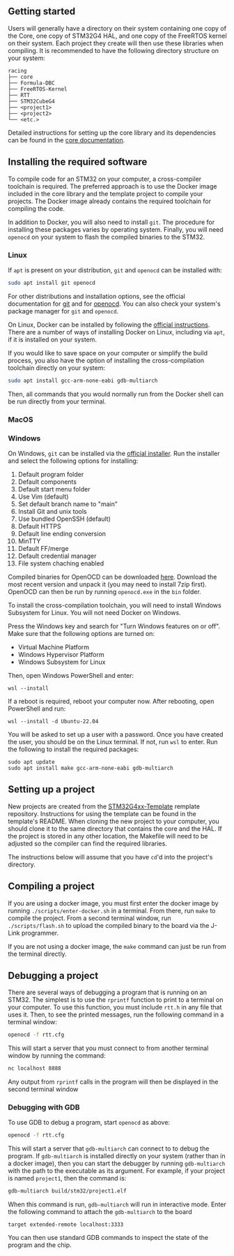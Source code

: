 ## Getting started
Users will generally have a directory on their system containing one copy of 
the Core, one copy of STM32G4 HAL, and one copy of the FreeRTOS kernel on 
their system. Each project they create will then use these libraries when 
compiling. It is recommended to have the following directory structure on
your system:
```
racing
├── core
├── Formula-DBC
├── FreeRTOS-Kernel
├── RTT
├── STM32CubeG4
├── <project1>
├── <project2>
└── <etc.>
```

Detailed instructions for setting up the core library and its dependencies
can be found in the [core documentation](https://rit-racing-core.readthedocs.io/en/latest/).


## Installing the required software
To compile code for an STM32 on your computer, a cross-compiler toolchain is
required. The preferred approach is to use the Docker image included in the
core library and the template project to compile your projects. The Docker
image already contains the required toolchain for compiling the code.

In addition to Docker, you will also need to install `git`. The procedure
for installing these packages varies by operating system. Finally, you will
need `openocd` on your system to flash the compiled binaries to the STM32.

### Linux
If `apt` is present on your distribution, `git` and `openocd` can be installed
with:
```bash
sudo apt install git openocd
```
For other distributions and installation options, see the official
documentation for [git](https://git-scm.com/book/en/v2/Getting-Started-Installing-Git)
and for [openocd](https://openocd.org/pages/getting-openocd.html). You can
also check your system's package manager for `git` and `openocd`.

On Linux, Docker can be installed by following the [official instructions](https://docs.docker.com/engine/install/ubuntu/#install-using-the-repository).
There are a number of ways of installing Docker on Linux, including via `apt`,
if it is installed on your system.

If you would like to save space on your computer or simplify the build process,
you also have the option of installing the cross-compilation toolchain directly
on your system:
```bash
sudo apt install gcc-arm-none-eabi gdb-multiarch
```
Then, all commands that you would normally run from the Docker shell can be run
directly from your terminal.

### MacOS


### Windows
On Windows, `git` can be installed via the [official installer](https://git-scm.com/downloads/win).
Run the installer and select the following options for installing:

 1. Default program folder
 2. Default components
 3. Default start menu folder
 4. Use Vim (default)
 5. Set default branch name to "main"
 6. Install Git and unix tools
 7. Use bundled OpenSSH (default)
 8. Default HTTPS
 9. Default line ending conversion
 10. MinTTY
 11. Default FF/merge
 12. Default credential manager
 13. File system chaching enabled

Compiled binaries for OpenOCD can be downloaded [here](https://gnutoolchains.com/arm-eabi/openocd/).
Download the most recent version and unpack it (you may need to install 7zip
first). OpenOCD can then be run by running `openocd.exe` in the `bin` folder.

To install the cross-compilation toolchain, you will need to install Windows
Subsystem for Linux. You will not need Docker on Windows. 

Press the Windows key and search for "Turn Windows features on or off". Make 
sure that the following options are turned on:

 - Virtual Machine Platform
 - Windows Hypervisor Platform
 - Windows Subsystem for Linux

Then, open Windows PowerShell and enter:
```
wsl --install
```
If a reboot is required, reboot your computer now. After rebooting, open
PowerShell and run:
```
wsl --install -d Ubuntu-22.04
```
You will be asked to set up a user with a password. Once you have created
the user, you should be on the Linux terminal. If not, run `wsl` to enter.
Run the following to install the required packages:
```
sudo apt update
sudo apt install make gcc-arm-none-eabi gdb-multiarch
```

## Setting up a project
New projects are created from the [STM32G4xx-Template](https://github.com/RITRacingSoftware/STM32G4xx-Template)
remplate repository. Instructions for using the template can be found in the
template's README. When cloning the new project to your computer, you should
clone it to the same directory that contains the core and the HAL. If the 
project is stored in any other location, the Makefile will need to be adjusted
so the compiler can find the required libraries.

The instructions below will assume that you have `cd`'d into the project's
directory.

## Compiling a project
If you are using a docker image, you must first enter the docker image by
running `./scripts/enter-docker.sh` in a terminal. From there, run `make` to 
compile the project. From a second terminal window, run `./scripts/flash.sh`
to upload the compiled binary to the board via the J-Link programmer.

If you are not using a docker image, the `make` command can just be run from
the terminal directly.

## Debugging a project
There are several ways of debugging a program that is running on an STM32.
The simplest is to use the `rprintf` function to print to a terminal on your
computer. To use this function, you must include `rtt.h` in any file that
uses it. Then, to see the printed messages, run the following command in a
terminal window:
```bash
openocd -f rtt.cfg
```
This will start a server that you must connect to from another
terminal window by running the command:
```bash
nc localhost 8888
```
Any output from `rprintf` calls in the program will then be displayed in the
second terminal window

### Debugging with GDB
To use GDB to debug a program, start `openocd` as above:
```bash
openocd -f rtt.cfg
```
This will start a server that `gdb-multiarch` can connect to to debug the
program. If `gdb-multiarch` is installed directly on your system (rather than
in a docker image), then you can start the debugger by running `gdb-multiarch`
with the path to the executable as its argument. For example, if your project
is named `project1`, then the command is:
```bash
gdb-multiarch build/stm32/project1.elf
```
When this command is run, `gdb-multiarch` will run in interactive mode. Enter
the following command to attach the `gdb-multiarch` to the board
```
target extended-remote localhost:3333
```
[//]: https://gabriellesc.github.io/teaching/resources/GDB-cheat-sheet.pdf
You can then use standard GDB commands to inspect the state of the program and
the chip.

